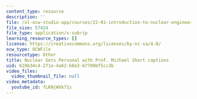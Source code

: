 ```yaml
---
content_type: resource
description: ''
file: /ol-ocw-studio-app/courses/22-01-introduction-to-nuclear-engineering-and-ionizing-radiation-spring-2024/fLKNjWXk71s_captions.webvtt
file_size: 57424
file_type: application/x-subrip
learning_resource_types: []
license: https://creativecommons.org/licenses/by-nc-sa/4.0/
ocw_type: OCWFile
resourcetype: Other
title: Nuclear Gets Personal with Prof. Michael Short captions
uid: 628b34c4-271e-4a62-b8e3-b7700bf5cc3b
video_files:
  video_thumbnail_file: null
video_metadata:
  youtube_id: fLKNjWXk71s
---
```

